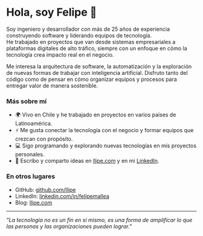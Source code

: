 # Hola, soy Felipe 👋

Soy ingeniero y desarrollador con más de 25 años de experiencia construyendo software y liderando equipos de tecnología.  
He trabajado en proyectos que van desde sistemas empresariales a plataformas digitales de alto tráfico, siempre con un enfoque en cómo la tecnología crea impacto real en el negocio.

Me interesa la arquitectura de software, la automatización y la exploración de nuevas formas de trabajar con inteligencia artificial. Disfruto tanto del código como de pensar en cómo organizar equipos y procesos para entregar valor de manera sostenible.

### Más sobre mí
- 🌍 Vivo en Chile y he trabajado en proyectos en varios países de Latinoamérica.  
- ⚡ Me gusta conectar la tecnología con el negocio y formar equipos que crezcan con propósito.  
- 💻 Sigo programando y explorando nuevas tecnologías en mis proyectos personales.  
- 📝 Escribo y comparto ideas en [llipe.com](https://llipe.com/) y en mi [LinkedIn](https://www.linkedin.com/in/felipemallea/).  

### En otros lugares
- GitHub: [github.com/llipe](https://github.com/llipe)  
- LinkedIn: [linkedin.com/in/felipemallea](https://www.linkedin.com/in/felipemallea/)  
- Blog: [llipe.com](https://llipe.com/)  

---
*"La tecnología no es un fin en sí mismo, es una forma de amplificar lo que las personas y las organizaciones pueden lograr."*
